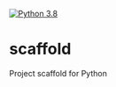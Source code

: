 [![Python 3.8](https://github.com/msmelyan/scaffold/actions/workflows/main.yml/badge.svg)](https://github.com/msmelyan/scaffold/actions/workflows/main.yml)

# scaffold
Project scaffold for Python
